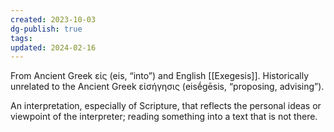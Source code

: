 ```yaml
---
created: 2023-10-03
dg-publish: true
tags: 
updated: 2024-02-16
---
```

From Ancient Greek εἰς (eis, “into”) and English [[Exegesis]]. Historically unrelated to the Ancient Greek εἰσήγησις (eisḗgēsis, “proposing, advising”).

An interpretation, especially of Scripture, that reflects the personal ideas or viewpoint of the interpreter; reading something into a text that is not there.
